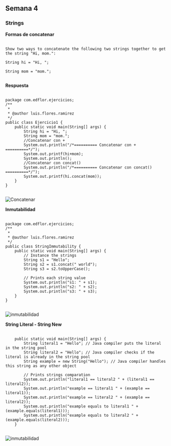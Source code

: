 ## Semana 4
### Strings
**Formas de concatenar**

<pre>
    <code>      
Show two ways to concatenate the following two strings together to get the string "Hi, mom.":

String hi = "Hi, ";

String mom = "mom.";
    </code>
</pre>

**Respuesta**
<pre>
    <code>
package com.edflor.ejercicios;
/**
 *
 * @author luis.flores.ramirez
 */
public class Ejercicio1 {
    public static void main(String[] args) {
        String hi = "Hi, ";
        String mom = "mom.";
        //Concatenar con +
        System.out.println("/*========== Concatenar con + ==========*/");
        System.out.printf(hi+mom);
        System.out.println();
        //Concatenar con concat()
        System.out.println("/*========== Concatenar con concat() ==========*/");
        System.out.printf(hi.concat(mom));
    }
}
    </code>
</pre>

![Concatenar](https://res.cloudinary.com/dvhl6xkqf/image/upload/v1628614518/Academia-Java.-CDMX/Ejercicios%20Academia-Java-CDMX/concatenar_strings_rrnhk3.png)

**Inmutabilidad**
<pre>
    <code>
package com.edflor.ejercicios;
/**
 *
 * @author luis.flores.ramirez
 */
public class StringImmutability {
    public static void main(String[] args) {
		// Instance the strings
		String s1 = "Hello";
		String s2 = s1.concat(" world");
		String s3 = s2.toUpperCase();
		
		// Prints each string value
		System.out.println("s1: " + s1);
		System.out.println("s2: " + s2);
		System.out.println("s3: " + s3);
	}
}
    </code>
</pre>

![inmutabilidad](https://res.cloudinary.com/dvhl6xkqf/image/upload/v1628615205/Academia-Java.-CDMX/Ejercicios%20Academia-Java-CDMX/inmutability_xl1yd1.png)

**String Literal - String New**
<pre>
    <code>
    public static void main(String[] args) {
		String literal1 = "Hello"; // Java compiler puts the literal in the string pool
		String literal2 = "Hello"; // Java compiler checks if the literal is already in the string pool
		String example = new String("Hello"); // Java compiler handles this string as any other object
		
		// Prints strings comparation
		System.out.println("literal1 == literal2 " + (literal1 == literal2));
		System.out.println("example == literal1 " + (example == literal1));
		System.out.println("example == literal2 " + (example == literal2));
		System.out.println("example equals to literal1 " + (example.equals(literal1)));
		System.out.println("example equals to literal2 " + (example.equals(literal2)));
	}
    </code>
</pre>

![inmutabilidad](https://res.cloudinary.com/dvhl6xkqf/image/upload/v1628615575/Academia-Java.-CDMX/Ejercicios%20Academia-Java-CDMX/literalnew_gcgpv2.png)